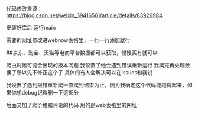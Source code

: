 代码修改来源：https://blog.csdn.net/weixin_39416561/article/details/83926984

安装好库后 运行main

需要的网址修改进webnow表格里，一行一行添加就行

##京东、淘宝、天猫等电商平台数据都可以获取，慢慢买有就可以


爬虫时候可能会出现的版本问题 我设置了他会遇到错误重新运行 我爬完再处理数据了所以先不修正这个了 具体的有人会解决可以在Issues和我说 

我设置了遇到报错重新爬一直爬到结束为止，因为我确定这个代码能跑得起来，如果你想debug记得删一下这部分

后面又加了爬价格和评论的代码 用的是web表格里的网址

